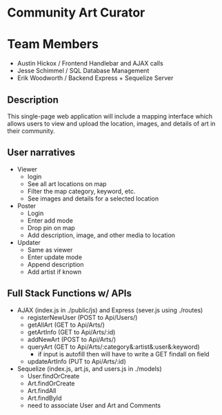 # Community Art Curator

# Team Members
* Austin Hickox / Frontend Handlebar and AJAX calls
* Jesse Schimmel / SQL Database Management
* Erik Woodworth / Backend Express + Sequelize Server

## Description
This single-page web application will include a mapping interface which allows users to view and upload the location, images, and details of art in their community.

## User narratives
* Viewer
  - login
  - See all art locations on map
  - Filter the map category, keyword, etc.
  - See images and details for a selected location
* Poster
  - Login
  - Enter add mode
  - Drop pin on map
  - Add description, image, and other media to location
* Updater
  - Same as viewer
  - Enter update mode
  - Append description
  - Add artist if known
  
## Full Stack Functions w/ APIs
* AJAX (index.js in ./public/js) and Express (sever.js using ./routes)
  - registerNewUser (POST to Api/Users/)
  - getAllArt (GET to Api/Arts/)
  - getArtInfo (GET to Api/Arts/:id)
  - addNewArt (POST to Api/Arts/)
  - queryArt (GET to Api/Arts/:category&:artist&:user&:keyword)
    * if input is autofill then will have to write a GET findall on field
  - updateArtInfo (PUT to Api/Arts/:id)
* Sequelize (index.js, art.js, and users.js in ./models)
  - User.findOrCreate
  - Art.findOrCreate
  - Art.findAll
  - Art.findById
  - need to associate User and Art and Comments
